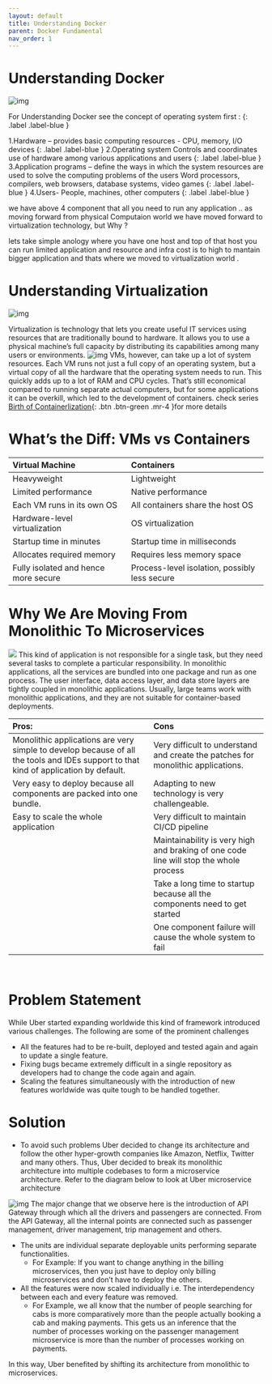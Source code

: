```yaml
---
layout: default
title: Understanding Docker 
parent: Docker Fundamental
nav_order: 1
---
```

# Understanding Docker 
![img](https://raw.githubusercontent.com/sangam14/ContainerLabs/master/img/four-components-of-computer-system.png) 
<br>

For Understanding Docker see the concept of operating system first :
{: .label .label-blue } 

1.Hardware – provides basic computing resources - CPU, memory, I/O devices
{: .label .label-blue }
2.Operating system Controls and coordinates use of hardware among various applications and users
{: .label .label-blue }
3.Application programs – define the ways in which the system resources are used to solve the computing problems of the users Word processors, compilers, web browsers, database systems, video games
{: .label .label-blue }
4.Users- People, machines, other computers
{: .label .label-blue }

we have above 4 component that all you need to run any application .. as moving forward from physical Computaion world we have moved forward to virtualization technology, but Why ?

lets take simple anology where you have one host and top of that host you can run limited application and resource and infra cost is to high to mantain bigger application and thats where we moved to virtualization world . 


# Understanding Virtualization
![img](https://raw.githubusercontent.com/sangam14/ContainerLabs/master/img/Virtualization.png)

Virtualization is technology that lets you create useful IT services using resources that are traditionally bound to hardware. It allows you to use a physical machine’s full capacity by distributing its capabilities among many users or environments.
![img](https://raw.githubusercontent.com/sangam14/ContainerLabs/master/img/virtualizationvscontainerlization.png)
VMs, however, can take up a lot of system resources. Each VM runs not just a full copy of an operating system, but a virtual copy of all the hardware that the operating system needs to run. This quickly adds up to a lot of RAM and CPU cycles. That’s still economical compared to running separate actual computers, but for some applications it can be overkill, which led to the development of containers. check series [ Birth of Containerlization](http://containerlabs.kubedaily.com/Birth_of_Containerization/README.html){: .btn .btn-green .mr-4 }for more details 
# What’s the Diff: VMs vs Containers

| Virtual Machine       | Containers       | 
|:-------------|:------------------|
| Heavyweight  |   Lightweight     | 
| Limited performance |   Native performance | 
| Each VM runs in its own OS   |   All containers share the host OS  | 
| Hardware-level virtualization   | OS virtualization |
| Startup time in minutes | Startup time in milliseconds |
| Allocates required memory | Requires less memory space |
| Fully isolated and hence more secure | Process-level isolation, possibly less secure |

# Why We Are Moving From Monolithic To Microservices   
![](https://raw.githubusercontent.com/sangam14/ContainerLabs/master/img/monolith.png)
This kind of application is not responsible for a single task, but they need several tasks to complete a particular responsibility. In monolithic applications, all the services are bundled into one package and run as one process. The user interface, data access layer, and data store layers are tightly coupled in monolithic applications. Usually, large teams work with monolithic applications, and they are not suitable for container-based deployments.

|  Pros:       | Cons      | 
|:-------------|:------------------|
| Monolithic applications are very simple to develop because of all the tools and IDEs support to that kind of application by default. |Very difficult to understand and create the patches for monolithic applications.|
|Very easy to deploy because all components are packed into one bundle.| Adapting to new technology is very challengeable.|
|Easy to scale the whole application|Very difficult to maintain CI/CD pipeline|
| |Maintainability is very high and braking of one code line will stop the whole process| 
| |Take a long time to startup because all the components need to get started | 
| |One component failure will cause the whole system to fail | 
<br>

# Problem Statement 

While Uber started expanding worldwide this kind of framework introduced various challenges. The following are some of the prominent challenges

- All the features had to be re-built, deployed and tested again and again to update a single feature.
- Fixing bugs became extremely difficult in a single repository as developers had to change the code again and again.
- Scaling the features simultaneously with the introduction of new features worldwide was quite tough to be handled together.

# Solution

- To avoid such problems Uber decided to change its architecture and follow the other hyper-growth companies like Amazon, Netflix, Twitter and many others. Thus, Uber decided to break its monolithic architecture into multiple codebases to form a microservice architecture.
Refer to the diagram below to look at Uber microservice architecture

![img](https://raw.githubusercontent.com/sangam14/ContainerLabs/master/img/microservice.png)
The major change that we observe here is the introduction of API Gateway through which all the drivers and passengers are connected. From the API Gateway, all the internal points are connected such as passenger management, driver management, trip management and others.
   -  The units are individual separate deployable units performing separate functionalities.
       -  For Example: If you want to change anything in the billing microservices, then you just have to deploy only billing microservices and don’t have to deploy the others.
   -  All the features were now scaled individually i.e. The interdependency between each and every feature was removed.
      - For Example, we all know that the number of people searching for cabs is more comparatively more than the people actually booking a cab and making payments. This gets us an inference that the number of processes working on the passenger management microservice is more than the number of processes working on payments.

In this way, Uber benefited by shifting its architecture from monolithic to microservices.









